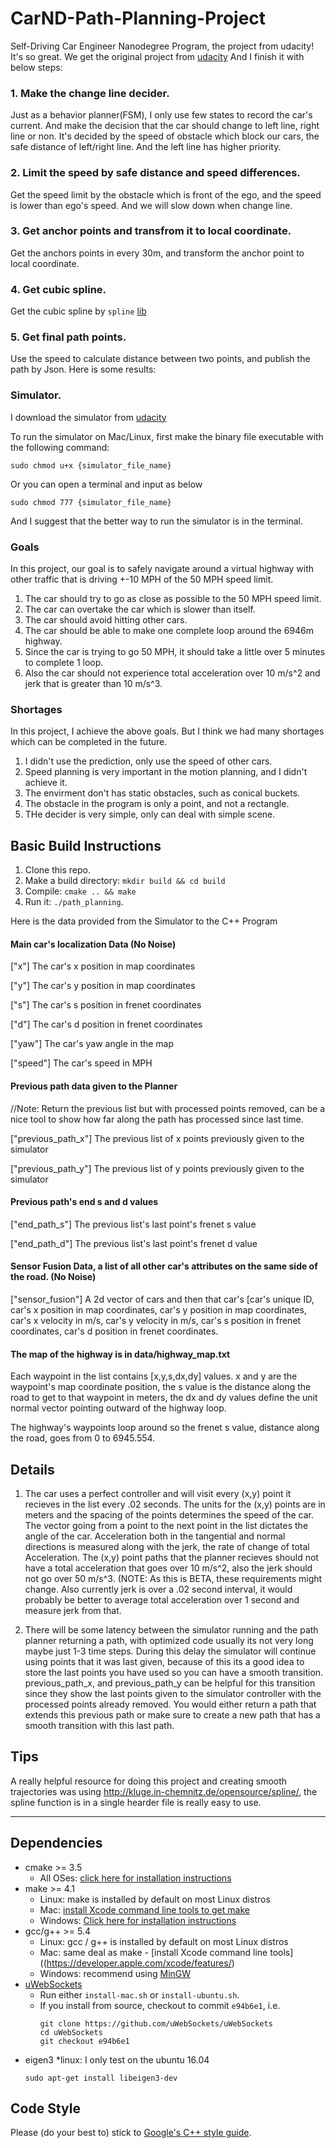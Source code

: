 # CarND-Path-Planning-Project
Self-Driving Car Engineer Nanodegree Program, the project from udacity! It's so great.
We get the original project from [udacity](https://github.com/udacity/CarND-Path-Planning-Project)
And I finish it with below steps:
### 1. Make the change line decider.
Just as a behavior planner(FSM), I only use few states to record the car's current. And make the decision that the car should change to left line, right line or non. It's decided by the speed of obstacle which block our cars, the safe distance of left/right line. And the left line has higher priority.
### 2. Limit the speed by safe distance and speed differences.
Get the speed limit by the obstacle which is front of the ego, and the speed is lower than ego's speed. And we will slow down when change line.
### 3. Get anchor points and transfrom it to local coordinate.
Get the anchors points in every 30m, and transform the anchor point to local coordinate. 
### 4. Get cubic spline.
Get the cubic spline by `spline` [lib](https://kluge.in-chemnitz.de/opensource/spline/)
### 5. Get final path points.
Use the speed to calculate distance between two points, and publish the path by Json.
Here is some results:

### Simulator.
I download the simulator from [udacity]((https://github.com/udacity/self-driving-car-sim/releases/tag/T3_v1.2))

To run the simulator on Mac/Linux, first make the binary file executable with the following command:
```shell
sudo chmod u+x {simulator_file_name}
```
Or you can open a terminal and input as below
```shell
sudo chmod 777 {simulator_file_name}
```
And I suggest that the better way to run the simulator is in the terminal.
### Goals
In this project, our goal is to safely navigate around a virtual highway with other traffic that is driving +-10 MPH of the 50 MPH speed limit. 
1. The car should try to go as close as possible to the 50 MPH speed limit.
2. The car can overtake the car which is slower than itself.
3. The car should avoid hitting other cars.
4. The car should be able to make one complete loop around the 6946m highway.
5. Since the car is trying to go 50 MPH, it should take a little over 5 minutes to complete 1 loop.
6. Also the car should not experience total acceleration over 10 m/s^2 and jerk that is greater than 10 m/s^3.

### Shortages
In this project, I achieve the above goals. But I think we had many shortages which can be completed in the future.
1. I didn't use the prediction, only use the speed of other cars.
2. Speed planning is very important in the motion planning, and I didn't achieve it.
3. The envirment don't has static obstacles, such as conical buckets.
4. The obstacle in the program is only a point, and not a rectangle.
5. THe decider is very simple, only can deal with simple scene.


## Basic Build Instructions

1. Clone this repo.
2. Make a build directory: `mkdir build && cd build`
3. Compile: `cmake .. && make`
4. Run it: `./path_planning`.

Here is the data provided from the Simulator to the C++ Program

#### Main car's localization Data (No Noise)

["x"] The car's x position in map coordinates

["y"] The car's y position in map coordinates

["s"] The car's s position in frenet coordinates

["d"] The car's d position in frenet coordinates

["yaw"] The car's yaw angle in the map

["speed"] The car's speed in MPH

#### Previous path data given to the Planner

//Note: Return the previous list but with processed points removed, can be a nice tool to show how far along
the path has processed since last time. 

["previous_path_x"] The previous list of x points previously given to the simulator

["previous_path_y"] The previous list of y points previously given to the simulator

#### Previous path's end s and d values 

["end_path_s"] The previous list's last point's frenet s value

["end_path_d"] The previous list's last point's frenet d value

#### Sensor Fusion Data, a list of all other car's attributes on the same side of the road. (No Noise)

["sensor_fusion"] A 2d vector of cars and then that car's [car's unique ID, car's x position in map coordinates, car's y position in map coordinates, car's x velocity in m/s, car's y velocity in m/s, car's s position in frenet coordinates, car's d position in frenet coordinates. 

#### The map of the highway is in data/highway_map.txt
Each waypoint in the list contains  [x,y,s,dx,dy] values. x and y are the waypoint's map coordinate position, the s value is the distance along the road to get to that waypoint in meters, the dx and dy values define the unit normal vector pointing outward of the highway loop.

The highway's waypoints loop around so the frenet s value, distance along the road, goes from 0 to 6945.554.
## Details

1. The car uses a perfect controller and will visit every (x,y) point it recieves in the list every .02 seconds. The units for the (x,y) points are in meters and the spacing of the points determines the speed of the car. The vector going from a point to the next point in the list dictates the angle of the car. Acceleration both in the tangential and normal directions is measured along with the jerk, the rate of change of total Acceleration. The (x,y) point paths that the planner recieves should not have a total acceleration that goes over 10 m/s^2, also the jerk should not go over 50 m/s^3. (NOTE: As this is BETA, these requirements might change. Also currently jerk is over a .02 second interval, it would probably be better to average total acceleration over 1 second and measure jerk from that.

2. There will be some latency between the simulator running and the path planner returning a path, with optimized code usually its not very long maybe just 1-3 time steps. During this delay the simulator will continue using points that it was last given, because of this its a good idea to store the last points you have used so you can have a smooth transition. previous_path_x, and previous_path_y can be helpful for this transition since they show the last points given to the simulator controller with the processed points already removed. You would either return a path that extends this previous path or make sure to create a new path that has a smooth transition with this last path.

## Tips

A really helpful resource for doing this project and creating smooth trajectories was using http://kluge.in-chemnitz.de/opensource/spline/, the spline function is in a single hearder file is really easy to use.

---

## Dependencies

* cmake >= 3.5
  * All OSes: [click here for installation instructions](https://cmake.org/install/)
* make >= 4.1
  * Linux: make is installed by default on most Linux distros
  * Mac: [install Xcode command line tools to get make](https://developer.apple.com/xcode/features/)
  * Windows: [Click here for installation instructions](http://gnuwin32.sourceforge.net/packages/make.htm)
* gcc/g++ >= 5.4
  * Linux: gcc / g++ is installed by default on most Linux distros
  * Mac: same deal as make - [install Xcode command line tools]((https://developer.apple.com/xcode/features/)
  * Windows: recommend using [MinGW](http://www.mingw.org/)
* [uWebSockets](https://github.com/uWebSockets/uWebSockets)
  * Run either `install-mac.sh` or `install-ubuntu.sh`.
  * If you install from source, checkout to commit `e94b6e1`, i.e.
    ```
    git clone https://github.com/uWebSockets/uWebSockets 
    cd uWebSockets
    git checkout e94b6e1
    ```
* eigen3 
    *linux: I only test on the ubuntu 16.04
	```
	sudo apt-get install libeigen3-dev 
	```

## Code Style

Please (do your best to) stick to [Google's C++ style guide](https://google.github.io/styleguide/cppguide.html).

[//]: # (Image References)
[successful_image1]: ./data/pictures1.png
[successful_image2]: ./data/pictures2.png
